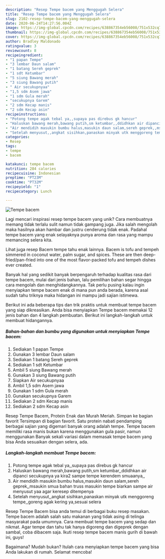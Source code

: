 ```yaml
---
description: "Resep Tempe bacem yang Menggugah Selera"
title: "Resep Tempe bacem yang Menggugah Selera"
slug: 2102-resep-tempe-bacem-yang-menggugah-selera
date: 2020-06-24T14:27:56.004Z
image: https://img-global.cpcdn.com/recipes/638867354eb56008/751x532cq70/tempe-bacem-foto-resep-utama.jpg
thumbnail: https://img-global.cpcdn.com/recipes/638867354eb56008/751x532cq70/tempe-bacem-foto-resep-utama.jpg
cover: https://img-global.cpcdn.com/recipes/638867354eb56008/751x532cq70/tempe-bacem-foto-resep-utama.jpg
author: Bradley Maldonado
ratingvalue: 3
reviewcount: 8
recipeingredient:
- "1 papan Tempe"
- "3 lembar Daun salam"
- "1 batang Sereh geprek"
- "1 sdt Ketumbar"
- "5 siung Bawang merah"
- "3 siung Bawang putih"
- " Air secukupnyaa"
- "1,5 sdm Asem jawa"
- "1 sdm Gula merah"
- "secukupnya Garem"
- "2 sdm Kecap manis"
- "2 sdm Kecap asin"
recipeinstructions:
- "Potong tempe agak tebal ya,,supaya pas direbus gk hancur"
- "Haluskan bawang merah,bawang putih,sm ketumbar,,ddidhkan air dipanci secukupnya ya kira2 sampe tempe kerendem smuaanya,,"
- "Air mendidih masukin bumbu halus,masukin daun salam,sereh geprek,,msaukin smua bahan truss masukin tempe biarkan sampe air menyusut yaa agar keresep ditempenya"
- "Setelah menyusut,,angkat sisihkan,panaskan minyak utk menggoreng tempe,,goreng agak kering ya,sesuai selera"
categories:
- Resep
tags:
- tempe
- bacem

katakunci: tempe bacem 
nutrition: 284 calories
recipecuisine: Indonesian
preptime: "PT23M"
cooktime: "PT32M"
recipeyield: "1"
recipecategory: Lunch

---
```



![Tempe bacem](https://img-global.cpcdn.com/recipes/638867354eb56008/751x532cq70/tempe-bacem-foto-resep-utama.jpg)

Lagi mencari inspirasi resep tempe bacem yang unik? Cara membuatnya memang tidak terlalu sulit namun tidak gampang juga. Jika salah mengolah maka hasilnya akan hambar dan justru cenderung tidak enak. Padahal tempe bacem yang enak selayaknya punya aroma dan rasa yang mampu memancing selera kita.

Lihat juga resep Bacem tempe tahu enak lainnya. Bacem is tofu and tempeh simmered in coconut water, palm sugar, and spices. These are then deep-fried/pan-fried into one of the most flavor-packed tofu and tempeh dishes ever created.

Banyak hal yang sedikit banyak berpengaruh terhadap kualitas rasa dari tempe bacem, mulai dari jenis bahan, lalu pemilihan bahan segar hingga cara mengolah dan menghidangkannya. Tak perlu pusing kalau ingin menyiapkan tempe bacem enak di mana pun anda berada, karena asal sudah tahu triknya maka hidangan ini mampu jadi sajian istimewa.


Berikut ini ada beberapa tips dan trik praktis untuk membuat tempe bacem yang siap dikreasikan. Anda bisa menyiapkan Tempe bacem memakai 12 jenis bahan dan 4 langkah pembuatan. Berikut ini langkah-langkah untuk membuat hidangannya.

<!--inarticleads1-->

##### Bahan-bahan dan bumbu yang digunakan untuk menyiapkan Tempe bacem:

1. Sediakan 1 papan Tempe
1. Gunakan 3 lembar Daun salam
1. Sediakan 1 batang Sereh geprek
1. Sediakan 1 sdt Ketumbar
1. Ambil 5 siung Bawang merah
1. Gunakan 3 siung Bawang putih
1. Siapkan  Air secukupnyaa
1. Ambil 1,5 sdm Asem jawa
1. Gunakan 1 sdm Gula merah
1. Gunakan secukupnya Garem
1. Sediakan 2 sdm Kecap manis
1. Sediakan 2 sdm Kecap asin


Resep Tempe Bacem, Protein Enak dan Murah Meriah. Simpan ke bagian favorit Tersimpan di bagian favorit. Satu protein nabati pendamping berbagai sajian yang digemari banyak orang adalah tempe. Tempe bacem memiliki rasa manis bukan karena menggunakan gula pasir, namun menggunakan Banyak sekali variasi dalam memasak tempe bacem yang bisa Anda sesuaikan dengan selera, ada. 

<!--inarticleads2-->

##### Langkah-langkah membuat Tempe bacem:

1. Potong tempe agak tebal ya,,supaya pas direbus gk hancur
1. Haluskan bawang merah,bawang putih,sm ketumbar,,ddidhkan air dipanci secukupnya ya kira2 sampe tempe kerendem smuaanya,,
1. Air mendidih masukin bumbu halus,masukin daun salam,sereh geprek,,msaukin smua bahan truss masukin tempe biarkan sampe air menyusut yaa agar keresep ditempenya
1. Setelah menyusut,,angkat sisihkan,panaskan minyak utk menggoreng tempe,,goreng agak kering ya,sesuai selera


Resep Tempe Bacem bisa anda temui di berbagai buku resep masakan. Tempe bacem adalah salah satu makanan yang tidak asing di telinga masyarakat pada umumnya. Cara membuat tempe bacem yang sedap dan nikmat. Agar tempe dan tahu tak hanya digoreng dan digeprek dengan sambal, coba dibacem saja. Ikuti resep tempe bacem manis gurih di bawah ini, guys! 

Bagaimana? Mudah bukan? Itulah cara menyiapkan tempe bacem yang bisa Anda lakukan di rumah. Selamat mencoba!

